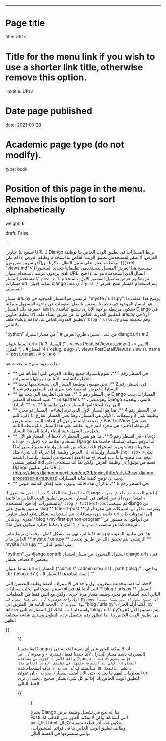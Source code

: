 ---
# Page title
title: URLs

# Title for the menu link if you wish to use a shorter link title, otherwise remove this option.
linktitle: URLs

# Date page published
date: 2021-03-23

# Academic page type (do not modify).
type: book

# Position of this page in the menu. Remove this option to sort alphabetically.
weight: 6

draft: False


--

تسمح لنا عناوين URL لـ Django بربط المسارات في تطبيق الويب الخاص بنا بوظيفة العرض. لا يمكن لمستخدمي تطبيق الويب الخاص بنا استخدام وظيفة العرض إذا لم تكن مرتبطة بمسار. على سبيل المثال ، ذكرنا من[آخر تمرين معروض] ({{<ref "views.md">}})سيسمح هذا العرض المفصل لمستخدمي تطبيقاتنا بتحديد المنشور الذي يريدون عرضه باستخدام عنوان URL. المثال الذي استخدمناه هو أنه إذا فتح المستخدم المسار`/ post / 1`، ثم يمكنهم عرض تفاصيل المنشور الأول. باستخدام مسارات url ، يمكننا إخبار django أن ملف`/ post /` يتم استخدام المسار لفتح العرض التفصيلي.

مسار urls.py الرئيسي هو المسار الموجود في "mysite / urls.py". يوضح هذا الملف ما هو المسار الموجود في تطبيقنا. يتضمن بالفعل معلومات عن واجهة المسؤول ويمكننا معرفة ذلك المسار`/ admin /`ستكون مرتبطة بواجهة الإدارة. سنتبع اتفاقية Django في تنظيم عناوين url لتطبيق المدونة الخاص بنا عن طريق إنشاء ملف urls.py أولاً في تطبيق المدونة الخاص بنا. لذا قم بإنشاء ملف`/ blog / urls.py` وقم بتحديثه ليبدو كالتالي:

"python"
من عند . استيراد طرق العرض # 1
من مسار استيراد django.urls # 2

أنماط عنوان url = [# 3
 المسار ('' ، views.PostListView.as_view () ، الاسم = 'المنزل') ، # 4
 المسار ('<slug: slug> /'، views.PostDetailView.as_view ()، name = 'post_detail')، # 5
] # 6
""

لذلك دعونا نشرح ما يحدث هنا:
- ** في السطر رقم 1 **، نقوم باستيراد جميع وظائف العرض التي أنشأناها من الخطوة السابقة ، لأننا نريد ربطها بالمسارات.
- ** في السطر رقم 2 **، نحن مهمون لوظيفة المسار التي سنستخدمها لربط المسارات لعرض الوظيفة كما سنرى في السطور رقم 4 و 5
- ** في السطر رقم 3 **، هذه هي الطريقة التي يتخذ بها Django المسارات. يجب علينا استخدام المتغير ** urlspattens ** ، وهو متغير Django عالمي ، وتحديثه بأنماط ** list ** التي نريد استخدامها للمسارات في تطبيقاتنا.
- ** في السطر رقم 4 **، هذا هو المسار الأول الذي نريد إنشاءه ، المسار هو مجرد وظيفة تقبل 3 وسيطات ، الأولى هي المسار ، وهنا يعني المسار الفارغ إذا ذكرنا للتو `/ مدونة /`المسار دون أي إضافة إليه ، سيتم عرض PostListView (هذه هي الوسيطة الثانية). الوسيطة الأخيرة هي مجرد اسم فريد نطلقه على هذا المسار لنجعل من السهل علينا إنشاء رابط إلى هذا المسار.
- ** في السطر رقم 5 **، هذا هو نفس السطر 4. لاحظ أن المسار هو الآن `<slug: slug> /`. تُستخدم العلامة <> لإخبار Django أننا نتوقع سبيكة (سلسلة خاصة) هنا ونريد استخراج تلك سبيكة من المسار وإنشاء متغير يُسمى أيضًا slug بمحتويات المسار وإرساله إلى العرض وظيفة. إذا غيرناه إلى شيء مثل`<int: sid> /`يعني توقع عدد صحيح وأننا نريد استخراج هذا العدد الصحيح من المسار وإرسال القيمة كمتغير يسمى sid إلى وظيفة العرض. ولكن بما أننا نستخدم. الأتى[قسم من توثيق Django على عناوين URL] (https://docs.djangoproject.com/en/3.1/topics/http/urls/#how-django-processes-a-request) يجب أن توضح كيفية كتابة المسارات.
- ** في السطر رقم 6 **، تذكر أن هذه قائمة بيثون ، علينا إغلاق القائمة بقوس.

ماذا يفعل هذا الملف؟ حسنًا ، نحن هنا نقول لـ Django إذا فتح المستخدم ملف`/ مدونة /`المسار دون أي نص إضافي في المسار ، سيعرض تطبيق الويب الخاص بنا قائمة بالمنشورات. إذا فتح المستخدم`/ blog / title-of-post`ثم سيبحث django عن منشور يحتوي على slug ** title-of-post ** ويعرضه. تذكر أن السبيكات هي مجرد أوتار خاصة بدون مسافات. يتم استخدامه بشكل شائع لجعل عناوين url إلى المدونات ذات مغزى. وبالتالي"/ blog / my-first-python-program" من الواضح أنه منشور عن البرمجة كما هو مناسب `/ مدونة / 1` الذي لا يمكننا إخباره سيكون حول ماذا.

لكننا لم ننتهي بعد بشكل كامل ، يجب أن نربط ملف urls.py هذا في تطبيق المدونة الخاص بنا بـ ** mysite / urls.py ** الرئيسي. يتم تحقيق ذلك عن طريق تحديث ** mysite / urls.py ** على النحو التالي:

"python"
من django.contrib استيراد المسؤول
من مسار استيراد django.urls ، قم بتضمين # مضاف يشمل

أنماط عنوان url = [
 المسار ("admin /" ، admin.site.urls) ، 
 path ('blog /' ، بما في ذلك ('blog.urls')) ، # تمت إضافة هذا السطر
]
""

لاحظ أننا قمنا بتحديث سطرين. أول واحد في الاستيراد ، أضفنا وظيفة التضمين التي سيتم استخدامها لجلب مسارات url التي أنشأناها في ** blog / urls.py **. السطر الثاني الذي أضفناه هو مجرد وظيفة مسار مرة أخرى ، ولكن مع اثنين فقط من المعلمات. اول واحد هومدونة / `، نحن هنا نقول لـ Django أن جميع مسارات مدونتنا ستبدأ بها مدونة / `. الحجة الثانية هي الطريق إلى"blog / urls.py"، لكننا أزلنا الجزء .py واستبدلنا / بـ .. لذلك كل المسارات التي حددناها"blog / urls.py"يتم تضمينها الآن كجزء من تطبيق الويب الخاص بنا. لذا انطلق وقم بتشغيل خادم التطوير وسترى شاشة مختلفة تظهر:

{{<figure src = "course / 350 / urls1.png" caption = "توقع الخطأ بعد توصيل عناوين URL بشكل صحيح">}}

هنا يخبرنا Django أنه لا يمكنه العثور على أي شيء للخدمة في / (المعروف باسم مسار الجذر) ، لأننا حددنا فقط `المشرف /` و مدونة / `. في واقع الأمر ، كجزء من مساعدة Django ، فإنه يعرض قائمة المسارات التي تم التعرف عليها في تطبيق الويب الخاص بنا ويظهر بالفعل كلاً من`المشرف /` و مدونة / `. تذكر استخدام هذه المعلومات لفهم ما يحدث. حتى الآن أضف المسار`/ مدونة /`إلى عنوان url لتطبيق الويب الخاص بك. إذا تم كل شيء بشكل صحيح ، يجب أن ترى الخطأ التالي:

{{<figure src = "course / 350 / urls2.png" caption = "توقع الخطأ المتعلق بالقوالب">}}

يخبرنا Django هنا أنه نجح في تشغيل وظيفة عرض PostList التي أنشأناها ولكن لا يمكنه العثور على القالب post_list.html. ستكون هذه آخر قطعة متبقية لإكمال وظائف تطبيق الويب الخاص بنا في قوائم المنشورات ، والتي سنشرحها في القسم التالي.

